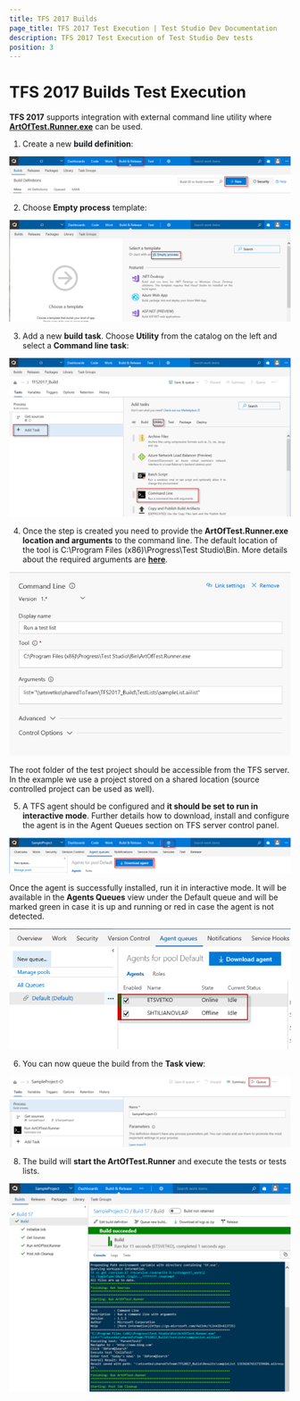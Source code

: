```yaml
---
title: TFS 2017 Builds
page_title: TFS 2017 Test Execution | Test Studio Dev Documentation
description: TFS 2017 Test Execution of Test Studio Dev tests
position: 3
---
```

# TFS 2017 Builds Test Execution

**TFS 2017** supports integration with external command line utility where <a href="/features/cli-runner" target="_blank">**ArtOfTest.Runner.exe**</a> can be used.

1. Create a new **build definition**:

![Empty Build Definition][1]

2. Choose **Empty process** template:

![Empty Process Template][2]

3. Add a new **build task**. Choose **Utility** from the catalog on the left and select a **Command line task**:

![Add a build task][3]

4. Once the step is created you need to provide the **ArtOfTest.Runner.exe location and arguments** to the command line. The default location of the tool is C:\Program Files (x86)\Progress\Test Studio\Bin. More details about the required arguments are <a href="/features/cli-runner" target="_blank">**here**</a>.

![Configure CLI step][4]

The root folder of the test project should be accessible from the TFS server. In the example we use a project stored on a shared location (source controlled project can be used as well).

5. A TFS agent should be configured and **it should be set to run in interactive mode**. Further details how to download, install and configure the agent is in the Agent Queues section on TFS server control panel. 

![Agent Queues View][5]

Once the agent is successfully installed, run it in interactive mode. It will be available in the **Agents Queues** view under the Default queue and will be marked green in case it is up and running or red in case the agent is not detected.

![Agents Queue][6]

6. You can now queue the build from the **Task view**: 

![Queue a build][7]

8. The build will **start the ArtOfTest.Runner** and execute the tests or tests lists.

![Build succeeded][8]


[1]: images/tfs2017/fig1.png
[2]: images/tfs2017/fig2.png
[3]: images/tfs2017/fig3.png
[4]: images/tfs2017/fig4.png
[5]: images/tfs2017/fig5.png
[6]: images/tfs2017/fig6.png
[7]: images/tfs2017/fig7.png
[8]: images/tfs2017/fig8.png